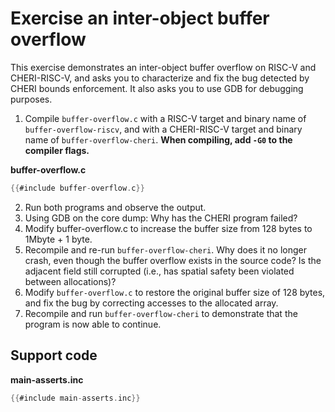 # Exercise an inter-object buffer overflow

This exercise demonstrates an inter-object buffer overflow on RISC-V and
CHERI-RISC-V, and asks you to characterize and fix the bug detected by CHERI
bounds enforcement.  It also asks you to use GDB for debugging purposes.

1. Compile `buffer-overflow.c` with a RISC-V target and binary name of
   `buffer-overflow-riscv`, and with a CHERI-RISC-V target and binary
   name of `buffer-overflow-cheri`.  **When compiling, add `-G0` to the
   compiler flags.**

**buffer-overflow.c**
```C
{{#include buffer-overflow.c}}
```
2. Run both programs and observe the output.
3. Using GDB on the core dump: Why has the CHERI program failed?
4. Modify buffer-overflow.c to increase the buffer size from 128 bytes to
   1Mbyte + 1 byte.
5. Recompile and re-run `buffer-overflow-cheri`. Why does it no longer
   crash, even though the buffer overflow exists in the source code? Is
   the adjacent field still corrupted (i.e., has spatial safety been
   violated between allocations)?
6. Modify `buffer-overflow.c` to restore the original buffer size of 128
   bytes, and fix the bug by correcting accesses to the allocated array.
7. Recompile and run `buffer-overflow-cheri` to demonstrate that the
   program is now able to continue.

## Support code

**main-asserts.inc**
```C
{{#include main-asserts.inc}}
```
